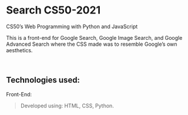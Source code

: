 # Search CS50-2021

CS50’s Web Programming with Python and JavaScript 

This is a front-end for Google Search, Google Image Search, and Google Advanced Search where the CSS made was to 
resemble Google’s own aesthetics.

<br />

## Technologies used:
Front-End:
> Developed using: HTML, CSS, Python.
